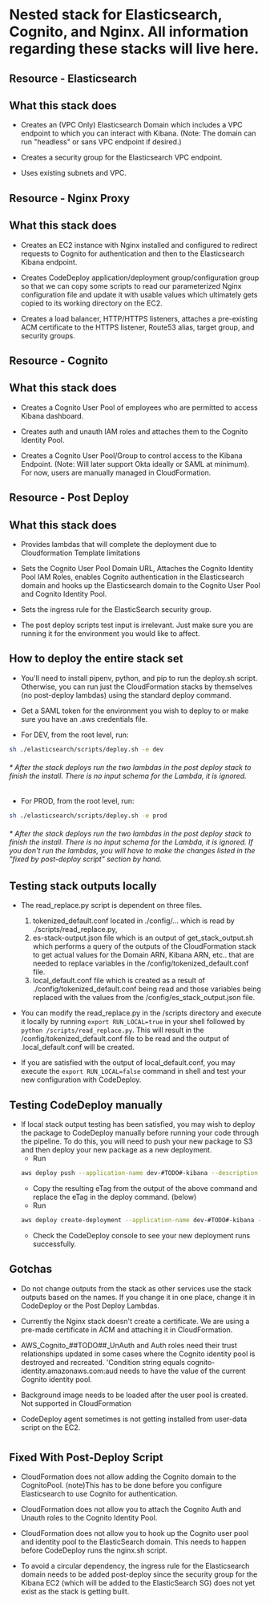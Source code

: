 # Nested stack for Elasticsearch, Cognito, and Nginx. All information regarding these stacks will live here.
## Resource - Elasticsearch
## What this stack does

* Creates an (VPC Only) Elasticsearch Domain which includes a VPC endpoint to which you can interact with Kibana. (Note: The domain can run "headless" or sans VPC endpoint if desired.)

* Creates a security group for the Elasticsearch VPC endpoint.

* Uses existing subnets and VPC.

## Resource - Nginx Proxy

## What this stack does

* Creates an EC2 instance with Nginx installed and configured to redirect requests to Cognito for authentication and then to the Elasticsearch Kibana endpoint.

* Creates CodeDeploy application/deployment group/configuration group so that we can copy some scripts to read our parameterized Nginx configuration file and update it with usable values which ultimately gets copied to its working directory on the EC2.

* Creates a load balancer, HTTP/HTTPS listeners, attaches a pre-existing ACM certificate to the HTTPS listener, Route53 alias, target group, and security groups.

## Resource - Cognito

## What this stack does

* Creates a Cognito User Pool of employees who are permitted to access Kibana dashboard.

* Creates auth and unauth IAM roles and attaches them to the Cognito Identity Pool.

* Creates a Cognito User Pool/Group to control access to the Kibana Endpoint. (Note: Will later support Okta ideally or SAML at minimum). For now, users are manually managed in CloudFormation.

## Resource - Post Deploy

## What this stack does

* Provides lambdas that will complete the deployment due to Cloudformation Template limitations

* Sets the Cognito User Pool Domain URL, Attaches the Cognito Identity Pool IAM Roles, enables Cognito authentication in the Elasticsearch domain and hooks up the Elasticsearch domain to the Cognito User Pool and Cognito Identity Pool.

* Sets the ingress rule for the ElasticSearch security group.

* The post deploy scripts test input is irrelevant. Just make sure you are running it for the environment you would like to affect.

## How to deploy the entire stack set

* You'll need to install pipenv, python, and pip to run the deploy.sh script. Otherwise, you can run just the CloudFormation stacks by themselves (no post-deploy lambdas) using the standard deploy command.
* Get a SAML token for the environment you wish to deploy to or make sure you have an .aws credentials file.

* For DEV, from the root level, run: 
```bash
sh ./elasticsearch/scripts/deploy.sh -e dev
```
###### * After the stack deploys run the two lambdas in the post deploy stack to finish the install. There is no input schema for the Lambda, it is ignored. 

* For PROD, from the root level, run:
 ```bash
sh ./elasticsearch/scripts/deploy.sh -e prod
```

###### * After the stack deploys run the two lambdas in the post deploy stack to finish the install. There is no input schema for the Lambda, it is ignored. If you don't run the lambdas, you will have to make the changes listed in the "fixed by post-deploy script" section by hand.

## Testing stack outputs locally

* The read_replace.py script is dependent on three files.
    1) tokenized_default.conf located in ./config/... which is read by ./scripts/read_replace.py,
    2) es-stack-output.json file which is an output of get_stack_output.sh which performs a query of the outputs of the CloudFormation stack to get actual values for the Domain ARN, Kibana ARN, etc.. that are needed to replace variables in the /config/tokenized_default.conf file.
    3) local_default.conf file which is created as a result of ./config/tokenized_default.conf being read and those variables being replaced with the values from the /config/es_stack_output.json file.

* You can modify the read_replace.py in the /scripts directory and execute it locally by running `export RUN_LOCAL=true` in your shell followed by `python /scripts/read_replace.py`. This will result in the /config/tokenized_default.conf file to be read and the output of .local_default.conf will be created.

* If you are satisfied with the output of local_default.conf, you may execute the `export RUN_LOCAL=false` command in shell and test your new configuration with CodeDeploy.

## Testing CodeDeploy manually

* If local stack output testing has been satisfied, you may wish to deploy the package to CodeDeploy manually before running your code through the pipeline. To do this, you will need to push your new package to S3 and then deploy your new package as a new deployment.
    * Run  
    ```bash
    aws deploy push --application-name dev-#TODO#-kibana --description "testing" --ignore-hidden-files --s3-location s3://dev-#TODO#/kibana/kibanadeploy.zip --source ./elasticsearch --profile ##TODO##
    ```
    * Copy the resulting eTag from the output of the above command and replace the eTag in the deploy command. (below)
    * Run 
    ```bash
    aws deploy create-deployment --application-name dev-#TODO#-kibana --s3-location bucket=dev-#TODO#-elasticsearch-configs,key=kibana/kibanadeploy.zip,bundleType=zip,eTag=541be9834bfef6b627743d3d5de370de --deployment-group-name dev --deployment-config-name dev-#TODO#-kibana --profile ##TODO##
    ```
    * Check the CodeDeploy console to see your new deployment runs successfully.

## Gotchas

* Do not change outputs from the stack as other services use the stack outputs based on the names. If you change it in one place, change it in CodeDeploy or the Post Deploy Lambdas.

* Currently the Nginx stack doesn't create a certificate. We are using a pre-made certificate in ACM and attaching it in CloudFormation.

* AWS_Cognito_##TODO##_UnAuth and Auth roles need their trust relationships updated in some cases where the Cognito identity pool is destroyed and recreated. 'Condition string equals cognito-identity.amazonaws.com:aud needs to have the value of the current Cognito identity pool.

* Background image needs to be loaded after the user pool is created. Not supported in CloudFormation

* CodeDeploy agent sometimes is not getting installed from user-data script on the EC2.


#
## Fixed With Post-Deploy Script
* CloudFormation does not allow adding the Cognito domain to the CognitoPool. (note)This has to be done before you configure Elasticsearch to use Cognito for authentication.

* CloudFormation does not allow you to attach the Cognito Auth and Unauth roles to the Cognito Identity Pool. 

* CloudFormation does not allow you to hook up the Cognito user pool and identity pool to the ElasticSearch domain. This needs to happen before CodeDeploy runs the nginx.sh script. 

* To avoid a circular dependency, the ingress rule for the Elasticsearch domain needs to be added post-deploy since the security group for the Kibana EC2 (which will be added to the ElasticSearch SG) does not yet exist as the stack is getting built.
